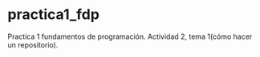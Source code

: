 # practica1_fdp
Practica 1 fundamentos de programación. Actividad 2, tema 1(cómo hacer un repositorio). 
